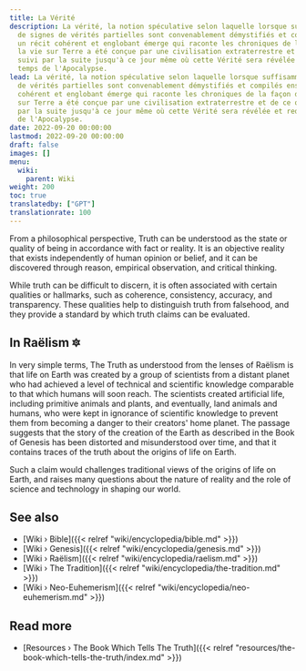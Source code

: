 ```yaml
---
title: La Vérité
description: La vérité, la notion spéculative selon laquelle lorsque suffisamment
  de signes de vérités partielles sont convenablement démystifiés et compilés ensemble,
  un récit cohérent et englobant émerge qui raconte les chroniques de la façon dont
  la vie sur Terre a été conçue par une civilisation extraterrestre et de ce qui a
  suivi par la suite jusqu'à ce jour même où cette Vérité sera révélée et redite aux
  temps de l'Apocalypse.
lead: La vérité, la notion spéculative selon laquelle lorsque suffisamment de signes
  de vérités partielles sont convenablement démystifiés et compilés ensemble, un récit
  cohérent et englobant émerge qui raconte les chroniques de la façon dont la vie
  sur Terre a été conçue par une civilisation extraterrestre et de ce qui a suivi
  par la suite jusqu'à ce jour même où cette Vérité sera révélée et redite aux temps
  de l'Apocalypse.
date: 2022-09-20 00:00:00
lastmod: 2022-09-20 00:00:00
draft: false
images: []
menu:
  wiki:
    parent: Wiki
weight: 200
toc: true
translatedby: ["GPT"]
translationrate: 100
---
```


From a philosophical perspective, Truth can be understood as the state or quality of being in accordance with fact or reality. It is an objective reality that exists independently of human opinion or belief, and it can be discovered through reason, empirical observation, and critical thinking.

While truth can be difficult to discern, it is often associated with certain qualities or hallmarks, such as coherence, consistency, accuracy, and transparency. These qualities help to distinguish truth from falsehood, and they provide a standard by which truth claims can be evaluated.

## In Raëlism 🔯

In very simple terms, The Truth as understood from the lenses of Raëlism is that life on Earth was created by a group of scientists from a distant planet who had achieved a level of technical and scientific knowledge comparable to that which humans will soon reach. The scientists created artificial life, including primitive animals and plants, and eventually, land animals and humans, who were kept in ignorance of scientific knowledge to prevent them from becoming a danger to their creators' home planet. The passage suggests that the story of the creation of the Earth as described in the Book of Genesis has been distorted and misunderstood over time, and that it contains traces of the truth about the origins of life on Earth.

Such a claim would challenges traditional views of the origins of life on Earth, and raises many questions about the nature of reality and the role of science and technology in shaping our world.

## See also

- [Wiki › Bible]({{< relref "wiki/encyclopedia/bible.md" >}})
- [Wiki › Genesis]({{< relref "wiki/encyclopedia/genesis.md" >}})
- [Wiki › Raëlism]({{< relref "wiki/encyclopedia/raelism.md" >}})
- [Wiki › The Tradition]({{< relref "wiki/encyclopedia/the-tradition.md" >}})
- [Wiki › Neo-Euhemerism]({{< relref "wiki/encyclopedia/neo-euhemerism.md" >}})

## Read more

- [Resources › The Book Which Tells The Truth]({{< relref "resources/the-book-which-tells-the-truth/index.md" >}})
